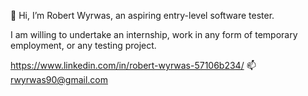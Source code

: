  👋 Hi, I’m Robert Wyrwas, an aspiring entry-level software tester.

  I am willing to undertake an internship, work in any form of temporary employment, or any testing project.

  https://www.linkedin.com/in/robert-wyrwas-57106b234/
  📫 rwyrwas90@gmail.com


